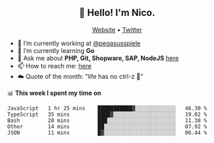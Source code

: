 <h2 align="center">👋 Hello! I'm Nico.</h2>
<p align="center">
  <a href="https://gruselhaus.com">Website</a> •
  <a href="https://twitter.com/NicoFinkernagel">Twitter</a>
</p>


- 🔭 I’m currently working at [@pegasusspiele](https://pegasus.de/en)
- 🌱 I’m currently learning **Go**
- 💬 Ask me about **PHP, Git, Shopware, SAP, NodeJS** [here](https://github.com/gruselhaus/gruselhaus/issues)
- 📫 How to reach me: [here](https://github.com/gruselhaus/gruselhaus/issues)
- ☁️ Quote of the month: "life has no ctrl-z 🌴"

📊 **This week I spent my time on**
<!--START_SECTION:waka-->
```text
JavaScript   1 hr 25 mins    ███████████▓░░░░░░░░░░░░░   46.30 % 
TypeScript   35 mins         ████▓░░░░░░░░░░░░░░░░░░░░   19.02 % 
Bash         20 mins         ███░░░░░░░░░░░░░░░░░░░░░░   11.38 % 
Other        14 mins         ██░░░░░░░░░░░░░░░░░░░░░░░   07.92 % 
JSON         11 mins         █▓░░░░░░░░░░░░░░░░░░░░░░░   06.44 % 
```
<!--END_SECTION:waka-->
